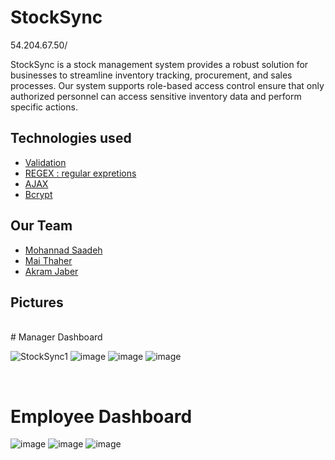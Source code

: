 # StockSync 
54.204.67.50/

StockSync is a stock management system provides a robust solution for businesses to streamline inventory tracking, procurement, and sales processes. Our system supports role-based access control ensure that only authorized personnel can access sensitive inventory data and perform specific actions.

## Technologies used

- [Validation](#installation)
- [REGEX : regular expretions](#usage)
- [AJAX](#contributing)
- [Bcrypt](#license)

## Our Team 
  - [Mohannad Saadeh](#installation)
  - [Mai Thaher](https://github.com/Mai-Thaher)
  - [Akram Jaber](#installation)

## Pictures
</br>
  # Manager Dashboard 
  
![StockSync1](https://github.com/MohnadSaadeh/StockSync/assets/155642672/ba38acba-6b8f-44aa-adfd-f7954fec5dbe)
![image](https://github.com/MohnadSaadeh/StockSync/assets/155642672/1e211aad-da17-4ad5-823b-a58a1999fddc)
![image](https://github.com/MohnadSaadeh/StockSync/assets/155642672/c70c31b8-4df5-4fab-9f24-c388852006e0)
![image](https://github.com/MohnadSaadeh/StockSync/assets/155642672/f05f1ee4-fa1b-44b6-92cd-0d1260ca625e)

</br>

  # Employee Dashboard 
  
![image](https://github.com/MohnadSaadeh/StockSync/assets/155642672/b3ac23b2-9051-49b9-a2d0-ca7b329907b2)
![image](https://github.com/MohnadSaadeh/StockSync/assets/155642672/f3160355-ca36-418f-bcfa-9d39f154b591)
![image](https://github.com/MohnadSaadeh/StockSync/assets/155642672/834303d8-6bf7-402d-9b14-24fb2f485d89)





